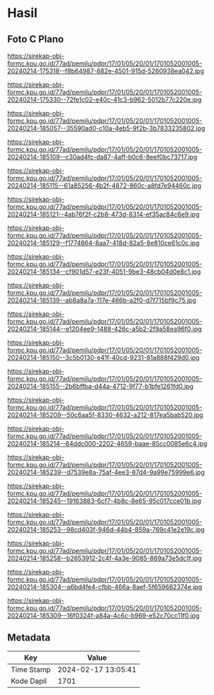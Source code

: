 # Hasil

## Foto C Plano

https://sirekap-obj-formc.kpu.go.id/77ad/pemilu/pdpr/17/01/05/20/01/1701052001005-20240214-175318--f8b64987-882e-4501-915d-5260938ea042.jpg

https://sirekap-obj-formc.kpu.go.id/77ad/pemilu/pdpr/17/01/05/20/01/1701052001005-20240214-175330--72fe1c02-e40c-41c3-b962-5012b77c220e.jpg

https://sirekap-obj-formc.kpu.go.id/77ad/pemilu/pdpr/17/01/05/20/01/1701052001005-20240214-185057--35590ad0-c10a-4eb5-9f2b-3b7833235802.jpg

https://sirekap-obj-formc.kpu.go.id/77ad/pemilu/pdpr/17/01/05/20/01/1701052001005-20240214-185109--c30ad4fc-da87-4aff-b0c6-8eef0bc73717.jpg

https://sirekap-obj-formc.kpu.go.id/77ad/pemilu/pdpr/17/01/05/20/01/1701052001005-20240214-185115--61a85256-4b2f-4872-860c-a8fd7e94460c.jpg

https://sirekap-obj-formc.kpu.go.id/77ad/pemilu/pdpr/17/01/05/20/01/1701052001005-20240214-185121--4ab76f2f-c2b8-473d-8314-ef35ac84c6e9.jpg

https://sirekap-obj-formc.kpu.go.id/77ad/pemilu/pdpr/17/01/05/20/01/1701052001005-20240214-185129--f1774864-8aa7-418d-82a5-8e810ce61c0c.jpg

https://sirekap-obj-formc.kpu.go.id/77ad/pemilu/pdpr/17/01/05/20/01/1701052001005-20240214-185134--cf901d57-e23f-4051-9be3-48cb04d0e8c1.jpg

https://sirekap-obj-formc.kpu.go.id/77ad/pemilu/pdpr/17/01/05/20/01/1701052001005-20240214-185139--ab8a8a7a-117e-466b-a2f0-d7f715bf9c75.jpg

https://sirekap-obj-formc.kpu.go.id/77ad/pemilu/pdpr/17/01/05/20/01/1701052001005-20240214-185144--e1204ee9-1488-426c-a5b2-2f9a58ea96f0.jpg

https://sirekap-obj-formc.kpu.go.id/77ad/pemilu/pdpr/17/01/05/20/01/1701052001005-20240214-185150--3c5b0130-e41f-40cd-9231-81a888f429d0.jpg

https://sirekap-obj-formc.kpu.go.id/77ad/pemilu/pdpr/17/01/05/20/01/1701052001005-20240214-185155--2b6bffba-d44a-4712-9f77-b1bfe1261fd0.jpg

https://sirekap-obj-formc.kpu.go.id/77ad/pemilu/pdpr/17/01/05/20/01/1701052001005-20240214-185209--50c6aa5f-8330-4632-a212-817ea5bab520.jpg

https://sirekap-obj-formc.kpu.go.id/77ad/pemilu/pdpr/17/01/05/20/01/1701052001005-20240214-185214--84ddc000-2202-4659-baae-85cc0085e6c4.jpg

https://sirekap-obj-formc.kpu.go.id/77ad/pemilu/pdpr/17/01/05/20/01/1701052001005-20240214-185239--d7539e8a-75af-4ee3-87d4-9a99e75999e6.jpg

https://sirekap-obj-formc.kpu.go.id/77ad/pemilu/pdpr/17/01/05/20/01/1701052001005-20240214-185245--19163883-6cf7-4b8c-8e65-95c017cce01b.jpg

https://sirekap-obj-formc.kpu.go.id/77ad/pemilu/pdpr/17/01/05/20/01/1701052001005-20240214-185253--98cd403f-946d-44b4-859a-769c41e2e19c.jpg

https://sirekap-obj-formc.kpu.go.id/77ad/pemilu/pdpr/17/01/05/20/01/1701052001005-20240214-185258--b2653912-2c4f-4a3e-9085-869a73e5dc1f.jpg

https://sirekap-obj-formc.kpu.go.id/77ad/pemilu/pdpr/17/01/05/20/01/1701052001005-20240214-185304--a6bd4fe4-cfbb-466a-8aef-5f659682374e.jpg

https://sirekap-obj-formc.kpu.go.id/77ad/pemilu/pdpr/17/01/05/20/01/1701052001005-20240214-185309--16f0324f-a84a-4c6c-b969-e52c70cc11f0.jpg


## Metadata

| Key        | Value               |
| ---------- | ------------------- |
| Time Stamp | 2024-02-17 13:05:41 |
| Kode Dapil | 1701                |



